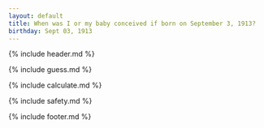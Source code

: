 ```yaml
---
layout: default
title: When was I or my baby conceived if born on September 3, 1913?
birthday: Sept 03, 1913
---
```


{% include header.md %}

{% include guess.md %}

{% include calculate.md %}

{% include safety.md %}

{% include footer.md %}



